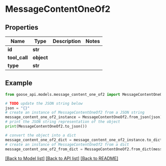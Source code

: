 # MessageContentOneOf2


## Properties

Name | Type | Description | Notes
------------ | ------------- | ------------- | -------------
**id** | **str** |  | 
**tool_call** | **object** |  | 
**type** | **str** |  | 

## Example

```python
from goose_api.models.message_content_one_of2 import MessageContentOneOf2

# TODO update the JSON string below
json = "{}"
# create an instance of MessageContentOneOf2 from a JSON string
message_content_one_of2_instance = MessageContentOneOf2.from_json(json)
# print the JSON string representation of the object
print(MessageContentOneOf2.to_json())

# convert the object into a dict
message_content_one_of2_dict = message_content_one_of2_instance.to_dict()
# create an instance of MessageContentOneOf2 from a dict
message_content_one_of2_from_dict = MessageContentOneOf2.from_dict(message_content_one_of2_dict)
```
[[Back to Model list]](../README.md#documentation-for-models) [[Back to API list]](../README.md#documentation-for-api-endpoints) [[Back to README]](../README.md)



